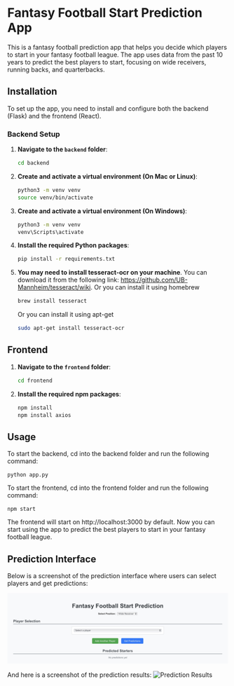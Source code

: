 # Fantasy Football Start Prediction App

This is a fantasy football prediction app that helps you decide which players to start in your fantasy football league. The app uses data from the past 10 years to predict the best players to start, focusing on wide receivers, running backs, and quarterbacks.

## **Installation**

To set up the app, you need to install and configure both the backend (Flask) and the frontend (React).

### **Backend Setup**

1. **Navigate to the `backend` folder**:
   ```bash
   cd backend
    ```
2. **Create and activate a virtual environment (On Mac or Linux)**:
    ```bash
    python3 -m venv venv
    source venv/bin/activate
    ```
2. **Create and activate a virtual environment (On Windows)**:
    ```bash
    python3 -m venv venv
    venv\Scripts\activate
    ```
3. **Install the required Python packages**:
    ```bash
    pip install -r requirements.txt
    ```
4. **You may need to install tesseract-ocr on your machine**. You can download it from the following link: https://github.com/UB-Mannheim/tesseract/wiki. Or you can install it using homebrew
    ```bash
    brew install tesseract
    ```
    Or you can install it using apt-get
    ```bash
    sudo apt-get install tesseract-ocr
    ```
## Frontend
1. **Navigate to the `frontend` folder**:
   ```bash
   cd frontend
    ```
2. **Install the required npm packages**:
    ```bash
    npm install
    npm install axios
    ```


## Usage
To start the backend, cd into the backend folder and run the following command:
```bash:
python app.py
```
To start the frontend, cd into the frontend folder and run the following command:
```bash:
npm start
```
The frontend will start on http://localhost:3000 by default.
Now you can start using the app to predict the best players to start in your fantasy football league.

## Prediction Interface

Below is a screenshot of the prediction interface where users can select players and get predictions:

![Prediction Interface](website_homepage.jpeg)

And here is a screenshot of the prediction results:
![Prediction Results](predictions.jpeg)